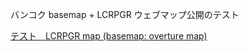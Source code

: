 バンコク basemap + LCRPGR ウェブマップ公開のテスト

<!-- <a href="https://hiro-maruyama.github.io/location-test/index.html">サンプル防災マップ</a>  -->

<a href="https://hiro-maruyama.github.io/theme-base/index-lcrpgr_bkk.html">テスト　LCRPGR map (basemap: overture map)</a>
